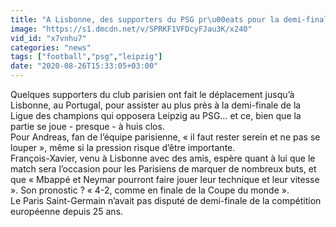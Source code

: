 ```yaml
---
title: "A Lisbonne, des supporters du PSG pr\u00eats pour la demi-finale"
image: "https://s1.dmcdn.net/v/SPRKF1VFDcyFJau3K/x240"
vid_id: "x7vnhu7"
categories: "news"
tags: ["football","psg","leipzig"]
date: "2020-08-26T15:33:05+03:00"
---
```

Quelques supporters du club parisien ont fait le déplacement jusqu’à Lisbonne, au Portugal, pour assister au plus près à la demi-finale de la Ligue des champions qui opposera Leipzig au PSG… et ce, bien que la partie se joue - presque - à huis clos.  <br>Pour Andreas, fan de l’équipe parisienne, « il faut rester serein et ne pas se louper », même si la pression risque d’être importante.  <br>François-Xavier, venu à Lisbonne avec des amis, espère quant à lui que le match sera l’occasion pour les Parisiens de marquer de nombreux buts, et que « Mbappé et Neymar pourront faire jouer leur technique et leur vitesse ». Son pronostic ? « 4-2, comme en finale de la Coupe du monde ».  <br>Le Paris Saint-Germain n’avait pas disputé de demi-finale de la compétition européenne depuis 25 ans.  <br>
